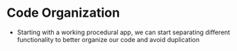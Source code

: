 # Code Organization

- Starting with a working procedural app, we can start separating different functionality to better organize our code and avoid duplication
